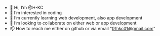 - 👋 Hi, I’m @H-KC
- 👀 I’m interested in coding
- 🌱 I’m currently learning web development, also app development
- 💞️ I’m looking to collaborate on either web or app development
- 📫 How to reach me either on github or via email "01hkc01@gmail.com"

<!---
H-KC/H-KC is a ✨ special ✨ repository because its `README.md` (this file) appears on your GitHub profile.
You can click the Preview link to take a look at your changes.
--->
